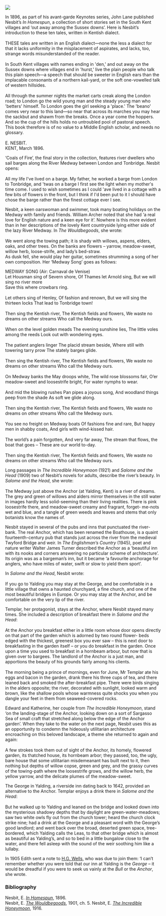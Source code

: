 <a href="https://juncture-digital.org"><img src="https://juncture-digital.org/images/ve-button.png"/></a>
<param author="Eleanor Fitzsimons" banner="/images/banners/19c.jpg" layout="vtl" title="Edith Nesbit, River Medway" ve-config/>

<param aliases="Medway" eid="Q797782" ve-entity/>
<param aliases="Tonbridge" eid="Q936183" ve-entity/>
<param aliases="Yalding" eid="Q2051722" ve-entity/>
<param aliases="Twyford Bridge" eid="Q17641439" ve-entity/>
<param aliases="London" eid="Q84" ve-entity/>

In 1896, as part of his avant-garde Keynotes series, John Lane published Nesbit’s _In Homespun_, a collection of short stories set in the South Kent villages and ‘out away among the Sussex downs’. Here is Nesbit’s introduction to these ten tales, written in Kentish dialect.   
<br/>
THESE tales are written in an English dialect—none the less a dialect for that it lacks uniformity in the misplacement of aspirates, and lacks, too, strange words misunderstanded of the reader.
<br/><br/>
In South Kent villages with names ending in 'den,' and out away on the Sussex downs where villages end in 'hurst,' live the plain people who talk this plain speech—a speech that should be sweeter in English ears than the implacable consonants of a northern kail-yard, or the soft one-vowelled talk of western hillsides.
<br/><br/>
All through the summer nights the market carts creak along the London road; to London go the wild young man and the steady young man who 'betters' himself. To London goes the girl seeking a 'place.' The 'beano' comes very near to this land—so near that across its marches you may hear the sackbut and shawm from the breaks. Once a year come the hoppers. And so the cup of the hills holds no untroubled pool of pastoral speech. This book therefore is of no value to a Middle English scholar, and needs no glossary.
<br/><br/>
E. NESBIT.   
KENT, March 1896.   
<param ve-image-v2 manifest="https://iiif.juncture-digital.org/wc:Hopping_in_Kent-_Hop-picking_in_Yalding%2C_Kent%2C_England%2C_UK%2C_1944_D22171.jpg/manifest.json">

‘Coals of Fire’, the final story in the collection, features river dwellers who sail barges along the River Medway between London and Tonbridge. Nesbit opens: 
<br/><br/>
All my life I've lived on a barge. My father, he worked a barge from London to Tonbridge, and 'twas on a barge I first see the light when my mother's time come. I used to wish sometimes as I could 'ave lived in a cottage with a few bits of flowers in the front, but I think if I'd been put to it I should have chose the barge rather than the finest cottage ever I see. 
<param attribution="Photo by Astrid Stilma. By permission of Patrick Marrin." label="Estuary of the Thames and the Medway by A. Fullarton &amp; Co." url="https://stor.artstor.org/stor/3077e656-5d0a-4310-b7ca-c69a16417e07" ve-image/>
<param center="Q936183" ve-map zoom="8"/>

Nesbit, a keen oarswoman and swimmer, took many boating holidays on the Medway with family and friends. William Archer noted that she had ‘a real love for English nature and a keen eye for it’. Nowhere is this more evident than in her descriptions of the lovely Kent countryside lying either side of the lazy River Medway. In _The Wouldbegoods_, she wrote:  
<br/>
We went along the towing path; it is shady with willows, aspens, elders, oaks, and other trees. On the banks are flowers – yarrow, meadow-sweet, willow herb, loose-strife, and lady’s bed-straw.  
As dusk fell, she would play her guitar, sometimes strumming a song of her own composition. Her ‘Medway Song’ goes as follows:  
<param ve-image-v2 manifest="https://iiif.juncture-digital.org/wc:Wouldbegoods-nesbit_0123.jpg/manifest.json">

MEDWAY SONG (Air: Carnaval de Venise)
<br/>
Let Housman sing of Severn shore, 
Of Thames let Arnold sing, 
But we will sing no river more   
Save this where crowbars ring. 
<br/><br/>
Let others sing of Henley, 
Of fashion and renown, 
But we will sing the thirteen locks 
That lead to Tonbridge town! 
<br/><br/>
Then sing the Kentish river, 
The Kentish fields and flowers, 
We waste no dreams on other streams 
Who call the Medway ours. 
<br/><br/>
When on the level golden meads 
The evening sunshine lies, 
The little voles among the reeds 
Look out with wondering eyes. 
<br/><br/>
The patient anglers linger 
The placid stream beside, 
Where still with towering tarry prow 
The stately barges glide. 
<br/><br/>
Then sing the Kentish river, 
The Kentish fields and flowers, 
We waste no dreams on other streams 
Who call the Medway ours. 
<br/><br/>
On Medway banks the May droops white, 
The wild rose blossoms fair, 
O’er meadow-sweet and loosestrife bright, 
For water nymphs to wear. 
<br/><br/>
And mid the blowing rushes 
Pan pipes a joyous song, 
And woodland things peep from the shade 
As soft we glide along. 
<br/><br/>
Then sing the Kentish river, 
The Kentish fields and flowers, 
We waste no dreams on other streams 
Who call the Medway ours. 
<br/><br/>
You see no freight on Medway boats 
Of fashions fine and rare, 
But happy men in shabby coats, 
And girls with wind-kissed hair. 
<br/><br/>
The world’s a pain forgotten, 
And very far away, 
The stream that flows, the boat that goes – 
These are our world to-day. 
<br/><br/>
Then sing the Kentish river, 
The Kentish fields and flowers, 
We waste no dreams on other streams 
Who call the Medway ours. 
<param attribution="Rapheal Tuck and Son's Postcard 7182 pre.1905" label="The Medway at Tonbridge" url="https://stor.artstor.org/stor/ae0662fc-e1a2-43a1-8382-71def7414a5c" ve-image/>

Long passages in _The Incredible Honeymoon_ (1921) and _Salome and the Head_ (1909) two of Nesbit’s novels for adults, describe the river’s beauty. In _Salome and the Head_, she wrote:  
<br/>
The Medway just above the Anchor (at Yalding, Kent) is a river of dreams. The grey and green of willows and alders mirror themselves in the still water in images hardly less solid-seeming than their living realities. There is pink loosestrife there, and meadow-sweet creamy and fragrant, forget- me-nots wet and blue, and a tangle of green weeds and leaves and stems that only botanists know the names of.  
<param ve-image-v2 manifest="https://iiif.juncture-digital.org/wc:The_Anchor_Inn%2C_Yalding_on_Medway_Valley_Walk_-_geograph.org.uk_-_1200328.jpg/manifest.json">
<param center="51.22312394033697, 0.4188703306878291" ve-map zoom="15"/>

Nesbit stayed in several of the pubs and inns that punctuated the river- bank. The real Anchor, which has been renamed the Boathouse, is a quaint fourteenth-century pub that stands just across the river from the medieval Twyford Bridge and weir. In _The Englishman’s Country_ (1945), poet and nature writer Walter James Turner described the Anchor as a ‘beautiful inn with its nooks and corners answering no particular scheme of architecture’. Its origin was as a bargeman’s inn, but it became ‘a favourite anchorage for anglers, who have miles of water, swift or slow to yield them sport’. 
<param ve-image-v2 manifest="https://iiif.juncture-digital.org/wc:YaldingTwyford0529.JPG/manifest.json">
<param center="Q17641439" ve-map zoom="16"/>

In _Salome and the Head_, Nesbit wrote:  
<br/>
If you go to Yalding you may stay at the George, and be comfortable in a little village that owns a haunted churchyard, a fine church, and one of the most beautiful bridges in Europe. Or you may stay at the Anchor, and be comfortable on the very lip of the river.  
<param ve-image-v2 manifest="https://iiif.juncture-digital.org/wc:The_George_Pub%2C_Yalding_-_geograph.org.uk_-_1143857.jpg/manifest.json">

Templar, her protagonist, stays at the Anchor, where Nesbit stayed many times. She included a description of breakfast there in _Salome and the Head_:  
<br/>
At the Anchor you breakfast either in a little room whose door opens directly on that part of the garden which is adorned by two round flower- beds edged with the thickest, greenest box you ever saw – this is next door to breakfasting in the garden itself – or you do breakfast in the garden. Once upon a time you used to breakfast in a hornbeam arbour, but now that is given over to bargees. The landlord of the Anchor is a just man, and apportions the beauty of his grounds fairly among his clients.  
<br/>
The morning being a prince of mornings, even for June, Mr Templar ate his eggs and bacon in the garden, drank there his three cups of tea, and there leaned back and smoked the after-breakfast pipe. There were birds singing in the alders opposite; the river, decorated with sunlight, looked warm and brown, like the shallow pools whose warmness quite shocks you when you dangle your feet in them from seaweed-covered rocks.  
<param ve-image-v2 manifest="https://iiif.juncture-digital.org/wc:The_Anchor%2C_Yalding.JPG/manifest.json">

Edward and Katherine, her couple from _The Incredible Honeymoon_, stand ‘on the landing-stage of the Anchor, looking down on a sort of Sargasso Sea of small craft that stretched along below the edge of the Anchor garden’. When they take to the water on the next page, Nesbit uses this as an opportunity to condemn the hideously utilitarian architecture encroaching on this beloved landscape, a theme she returned to again and again:  
<br/>
A few strokes took them out of sight of the Anchor, its homely, flowered garden, its thatched house, its hornbeam arbor; they passed, too, the ugly, bare house that some utilitarian misdemeanant has built next to it, then nothing but depths of willow copse, green and grey, and the grassy curves of the towing-path where the loosestrife grows, and the willow herb, the yellow yarrow, and the delicate plumes of the meadow-sweet.  
<param ve-image-v2 manifest="https://iiif.juncture-digital.org/wc:Boats_Moored_near_Yalding%2C_River_Medway_-_geograph.org.uk_-_1267438.jpg/manifest.json">

The George in Yalding, a riverside inn dating back to 1642, provided an alternative to the Anchor. Templar enjoys a drink there in _Salome and the Head_: 
<br/><br/>
But he walked up to Yalding and leaned on the bridge and looked down into the mysterious shadowy depths that by daylight are green-water-meadows; saw two white owls fly out from the church tower; heard the church clock strike nine; had a drink at the George and a pleasant word with the George’s good landlord; and went back over the broad, deserted green space, tree-bordered, which Yalding calls the Leas, to that other bridge which is almost as beautiful as Yalding’s, and so to bed in a little bungalow close to the water, and there fell asleep with the sound of the weir soothing him like a lullaby.  
<param ve-image-v2 manifest="https://iiif.juncture-digital.org/wc:Yalding_from_bridge.JPG/manifest.json">
<param center="51.22340252406306, 0.4293744136337939" ve-map zoom="15"/>

In 1905 Edith sent a note to [H.G. Wells](/20c/20c-wellshg-biography), who was due to join them: ‘I can’t remember whether you were told that our inn at Yalding is the _George_ – it would be dreadful if you were to seek us vainly at the _Bull_ or the _Anchor_, she wrote.  
<param ve-image-v2 manifest="https://iiif.juncture-digital.org/wc:H._G._Wells%2C_c.1890.jpg/manifest.json">

### Bibliography

Nesbit, E. [_In Homespun_](https://www.gutenberg.org/files/4378/4378-h/4378-h.htm), 1896.    
Nesbit, E. [_The Wouldbegoods_](https://www.gutenberg.org/ebooks/794), 1901, ch. 5. 
Nesbit, E. [_The Incredible Honeymoon_](https://www.gutenberg.org/ebooks/41354), 1916.      
